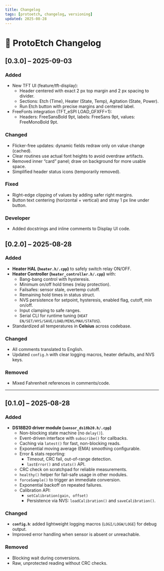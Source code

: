 ```yaml
---
title: Changelog
tags: [protoetch, changelog, versioning]
updated: 2025-08-28
---
```


# 📓 ProtoEtch Changelog

## [0.3.0] – 2025-09-03

### Added
- New TFT UI (feature/tft-display):
  - Header centered with exact 2 px top margin and 2 px spacing to divider.
  - Sections: Etch (Time), Heater (State, Temp), Agitation (State, Power).
  - Run Etch button with precise margins and centered label.
- FreeFonts integration (TFT_eSPI LOAD_GFXFF=1):
  - Headers: FreeSansBold 9pt, labels: FreeSans 9pt, values: FreeMonoBold 9pt.

### Changed
- Flicker-free updates: dynamic fields redraw only on value change (cached).
- Clear routines use actual font heights to avoid overdraw artifacts.
- Removed inner “card” panel; draw on background for more usable space.
- Simplified header status icons (temporarily removed).

### Fixed
- Right-edge clipping of values by adding safer right margins.
- Button text centering (horizontal + vertical) and stray 1 px line under button.

### Developer
- Added docstrings and inline comments to Display UI code.

## [0.2.0] – 2025-08-28

### Added
- **Heater HAL (`heater.h/.cpp`)** to safely switch relay ON/OFF.
- **Heater Controller (`heater_controller.h/.cpp`)** with:
  - Bang-bang control with hysteresis.
  - Minimum on/off hold times (relay protection).
  - Failsafes: sensor stale, overtemp cutoff.
  - Remaining hold times in status struct.
  - NVS persistence for setpoint, hysteresis, enabled flag, cutoff, min on/off.
  - Input clamping to safe ranges.
  - Serial CLI for runtime tuning (`HEAT EN/SET/HYS/SAVE/LOAD/MINS/MAX/STATUS`).
- Standardized all temperatures in **Celsius** across codebase.

### Changed
- All comments translated to English.
- Updated `config.h` with clear logging macros, heater defaults, and NVS keys.

### Removed
- Mixed Fahrenheit references in comments/code.

---

## [0.1.0] – 2025-08-28

### Added
- **DS18B20 driver module (`sensor_ds18b20.h/.cpp`)**
  - Non-blocking state machine (no `delay()`).
  - Event-driven interface with `subscribe()` for callbacks.
  - Caching via `latest()` for fast, non-blocking reads.
  - Exponential moving average (EMA) smoothing configurable.
  - Error & stats reporting:
    - Timeout, CRC fail, out-of-range detection.
    - `lastError()` and `stats()` API.
  - CRC check on scratchpad for reliable measurements.
  - `healthy()` helper for fail-safe usage in other modules.
  - `forceSample()` to trigger an immediate conversion.
  - Exponential backoff on repeated failures.
  - Calibration API:
    - `setCalibration(gain, offset)`
    - Persistence via NVS: `loadCalibration()` and `saveCalibration()`.

### Changed
- **`config.h`**: added lightweight logging macros (`LOGI/LOGW/LOGE`) for debug output.
- Improved error handling when sensor is absent or unreachable.

### Removed
- Blocking wait during conversions.
- Raw, unprotected reading without CRC checks.
